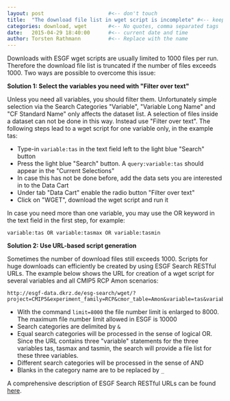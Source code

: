 ```yaml
---
layout: post                     #<-- don't touch
title:  "The download file list in wget script is incomplete" #<-- keep the quotes " ... "
categories: download, wget       #<-- No quotes, comma separated tags
date:   2015-04-29 18:40:00      #<-- current date and time
author: Torsten Rathmann         #<-- Replace with the name
---
```


Downloads with ESGF wget scripts are usually limited to 1000 files per run. Therefore the download file list is truncated if the number of files exceeds 1000. Two ways are possible to overcome this issue:

**Solution 1: Select the variables you need with "Filter over text"** 

Unless you need all variables, you should filter them. Unfortunately simple selection via the Search Categories "Variable", "Variable Long Name" and "CF Standard Name" only affects the dataset list. A selection of files inside a dataset can not be done in this way. Instead use "Filter over text". The following steps lead to a wget script for one variable only, in the example tas:

* Type-in `variable:tas` in the text field left to the light blue "Search" button
* Press the light blue "Search" button. A `query:variable:tas` should appear in the "Current Selections"
* In case this has not be done before, add the data sets you are interested in to the Data Cart
* Under tab "Data Cart" enable the radio button "Filter over text"
* Click on "WGET", download the wget script and run it

In case you need more than one variable, you may use the OR keyword in the text field in the first step, for example:

    variable:tas OR variable:tasmax OR variable:tasmin


**Solution 2: Use URL-based script generation**

Sometimes the number of download files still exceeds 1000. Scripts for huge downloads can efficiently be created by using ESGF Search RESTful URLs. The example below shows the URL for creation of a wget script for several variables and all CMIP5 RCP Amon scenarios:

    http://esgf-data.dkrz.de/esg-search/wget/?project=CMIP5&experiment_family=RCP&cmor_table=Amon&variable=tas&variable=tasmax&variable=tasmin&limit=8000

* With the command `limit=8000` the file number limit is enlarged to 8000. The maximum file number limit allowed in ESGF is 10000
* Search categories are delimited by `&`
* Equal search categories will be processed in the sense of logical OR. Since the URL contains three "variable" statements for the three variables tas, tasmax and tasmin, the search will provide a file list for these three variables.
* Different search categories will be processed in the sense of AND
* Blanks in the category name are to be replaced by `_`

A comprehensive description of ESGF Search RESTful URLs can be found [here][ESGF Search RESTful API].

[ESGF Search RESTful API]: https://github.com/ESGF/esgf.github.io/wiki/ESGF_Search_REST_API

